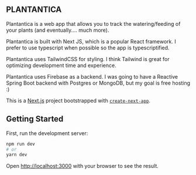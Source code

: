 ## PLANTANTICA 
Plantantica is a web app that allows you to track the watering/feeding of your plants (and eventually.... much more).

Plantantica is built with Next JS, which is a popular React framework. I prefer to use typescript when possible so the app is typescriptified. 

Plantantica uses TailwindCSS for styling. I think Tailwind is great for optimizing development time and experience.

Plantantica uses Firebase as a backend. I was going to have a Reactive Spring Boot backend with Postgres or MongoDB, but my goal is free hosting :)

This is a [Next.js](https://nextjs.org/) project bootstrapped with [`create-next-app`](https://github.com/vercel/next.js/tree/canary/packages/create-next-app).

## Getting Started

First, run the development server:

```bash
npm run dev
# or
yarn dev
```

Open [http://localhost:3000](http://localhost:3000) with your browser to see the result.
